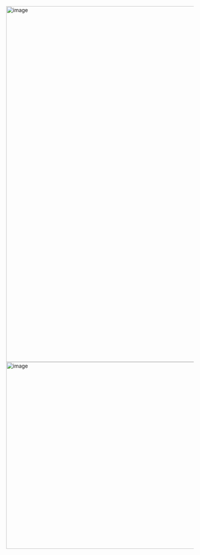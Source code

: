 <img width="1063" height="954" alt="image" src="https://github.com/user-attachments/assets/29de67df-9e5d-45c2-af6e-e1f251912179" />

<img width="831" height="501" alt="image" src="https://github.com/user-attachments/assets/e55a83bd-3b5b-48d9-93ad-dcff5c78ae42" />
